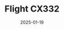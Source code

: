 ---
layout: photo-detail
title: "Flight CX332"
date: 2025-01-19
collection: photos
header:
  teaser: "https://kw-aviation.oss-cn-beijing.aliyuncs.com/25.1.19.CX332.jpg"
shooting_date: 2025-01-19
flight_number: "CX332"
airline: "Cathay Pacific"
origin_destination: "HKG-PEK"
registration_number: "B-HPT"
aircraft_type: "Airbus A321neo"
livery: "-"
---